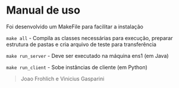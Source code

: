 # Manual de uso

Foi desenvolvido um MakeFile para facilitar a instalação

`make all` - Compila as classes necessárias para execução, preparar estrutura de pastas e cria arquivo de teste para transferência

`make run_server` - Deve ser executado na máquina ens1 (em Java)

`make run_client` - Sobe instâncias de cliente (em Python)

> Joao Frohlich e Vinicius Gasparini
